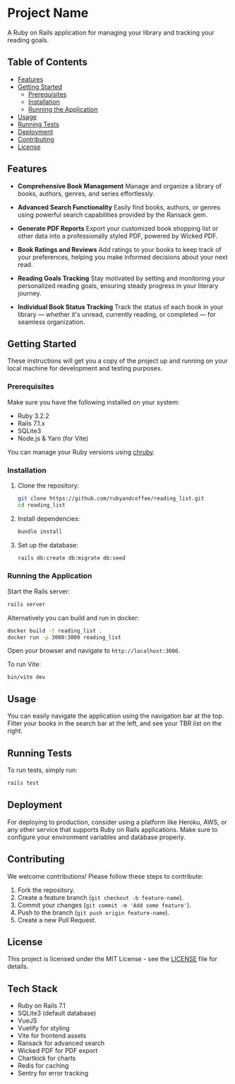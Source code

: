 # Project Name

A Ruby on Rails application for managing your library and tracking your reading goals.

## Table of Contents

- [Features](#features)
- [Getting Started](#getting-started)
    - [Prerequisites](#prerequisites)
    - [Installation](#installation)
    - [Running the Application](#running-the-application)
- [Usage](#usage)
- [Running Tests](#running-tests)
- [Deployment](#deployment)
- [Contributing](#contributing)
- [License](#license)

## Features

- **Comprehensive Book Management**
  Manage and organize a library of books, authors, genres, and series effortlessly.

- **Advanced Search Functionality**
  Easily find books, authors, or genres using powerful search capabilities provided by the Ransack gem.

- **Generate PDF Reports**
  Export your customized book shopping list or other data into a professionally styled PDF, powered by Wicked PDF.

- **Book Ratings and Reviews**
  Add ratings to your books to keep track of your preferences, helping you make informed decisions about your next read.

- **Reading Goals Tracking**
  Stay motivated by setting and monitoring your personalized reading goals, ensuring steady progress in your literary journey.

- **Individual Book Status Tracking**
  Track the status of each book in your library — whether it's unread, currently reading, or completed — for seamless organization.

## Getting Started

These instructions will get you a copy of the project up and running on your local machine for development and testing purposes.

### Prerequisites

Make sure you have the following installed on your system:

- Ruby 3.2.2
- Rails 7.1.x
- SQLite3
- Node.js & Yarn (for Vite)

You can manage your Ruby versions using [chruby](https://github.com/postmodern/chruby).

### Installation

1. Clone the repository:

    ```sh
    git clone https://github.com/rubyandcoffee/reading_list.git
    cd reading_list
    ```

2. Install dependencies:

    ```sh
    bundle install
    ```

3. Set up the database:

    ```sh
    rails db:create db:migrate db:seed
    ```

### Running the Application

Start the Rails server:

```sh
rails server
```

Alternatively you can build and run in docker:
```sh
docker build -t reading_list .
docker run -p 3000:3000 reading_list
```
Open your browser and navigate to `http://localhost:3000`.

To run Vite:
```
bin/vite dev
```

## Usage

You can easily navigate the application using the navigation bar at the top.
Filter your books in the search bar at the left, and see your TBR list on the right.

## Running Tests

To run tests, simply run:

```sh
rails test
```

## Deployment

For deploying to production, consider using a platform like Heroku, AWS, or any other service that supports Ruby on Rails applications. Make sure to configure your environment variables and database properly.

## Contributing

We welcome contributions! Please follow these steps to contribute:

1. Fork the repository.
2. Create a feature branch (`git checkout -b feature-name`).
3. Commit your changes (`git commit -m 'Add some feature'`).
4. Push to the branch (`git push origin feature-name`).
5. Create a new Pull Request.

## License

This project is licensed under the MIT License - see the [LICENSE](LICENSE) file for details.

## Tech Stack

- Ruby on Rails 7.1
- SQLite3 (default database)
- VueJS
- Vuetify for styling
- Vite for frontend assets
- Ransack for advanced search
- Wicked PDF for PDF export
- Chartkick for charts
- Redis for caching
- Sentry for error tracking
